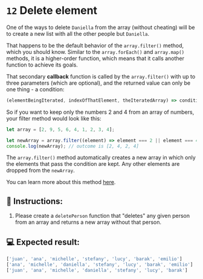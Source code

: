 # `12` Delete element

One of the ways to delete `Daniella` from the array (without cheating) will be to create a new list with all the other people but `Daniella`. 

That happens to be the default behavior of the `array.filter()` method, which you should know. Similar to the `array.forEach()` and `array.map()` methods, it is a higher-order function, which means that it calls another function to achieve its goals. 

That secondary **callback** function is called by the `array.filter()` with up to three parameters (which are optional), and the returned value can only be one thing - a condition:

```js
(elementBeingIterated, indexOfThatElement, theIteratedArray) => condition;
```

So if you want to keep only the numbers 2 and 4 from an array of numbers, your filter method would look like this:

```js
let array = [2, 9, 5, 6, 4, 1, 2, 3, 4];

let newArray = array.filter((element) => element === 2 || element === 4);
console.log(newArray); // outcome is [2, 4, 2, 4]
```

The `array.filter()` method automatically creates a new array in which only the elements that pass the condition are kept. Any other elements are dropped from the `newArray`. 

You can learn more about this method [here](https://www.w3schools.com/jsref/jsref_filter.asp).

## 📝 Instructions:

1. Please create a `deletePerson` function that "deletes" any given person from an array and returns a new array without that person.

## 💻 Expected result:

 ```js 
['juan', 'ana', 'michelle', 'stefany', 'lucy', 'barak', 'emilio']
['ana', 'michelle', 'daniella', 'stefany', 'lucy', 'barak', 'emilio']
['juan', 'ana', 'michelle', 'daniella', 'stefany', 'lucy', 'barak']
```
